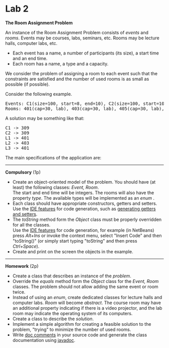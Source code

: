 <html>

<body>
<h1> Lab 2</h1>

<b>The Room Assignment Problem</b> <br/>

<p>
An instance of the Room Assignment Problem consists of <i>events</i> and <i>rooms</i>. Events may be courses, labs, seminars, etc. Rooms may be lecture halls, computer labs, etc.
<ul>
  <li> Each event has a name, a number of participants (its size), a start time and an end time.
  <li> Each room has a name, a type and a capacity.
</ul>
<p>
We consider the problem of assigning a room to each event such that the constraints are satisfied and the number of used rooms is as small as possible (if possible).

<p>Consider the following example. 
<br/>
<pre>
Events: C1(size=100, start=8, end=10), C2(size=100, start=10, end=12), L1(size=30, start=8, end=10), L2(size=30, start=8, end=10), L3(size=30, start=10, end=12), 
Rooms: 401(cap=30, lab), 403(cap=30, lab), 405(cap=30, lab), 309(cap=100, lecture hall)
</pre>

A solution may be something like that:

<pre>
C1 -> 309
C2 -> 309
L1 -> 401
L2 -> 403
L3 -> 401
</pre>

<p>
The main specifications of the application are:
<hr>
<p><b>Compulsory</b> (1p)
<ul>
<li>Create an object-oriented model of the problem. You should have (at least) the following classes: <i>Event, Room</i>. <br/>
The start and end time will be integers. The rooms will also have the property <i>type</i>. The available types will be implemented as an <i>enum </i>.

<li> Each class should have appropriate constructors, getters and setters. <br/>Use the <a href="https://netbeans.org/features/java/editor.html"> IDE features</a> for code generation,
such as <a href="https://blogs.oracle.com/roumen/netbeans-quick-tip-2-generating-getters-and-setters">generating getters and setters</a>.

<li> The <i>toString</i> method form the <i>Object</i> class must be properly overridden for all the classes. <br/>
Use the <a href="https://netbeans.org/features/java/editor.html"> IDE features</a> for code generation, for example (in NetBeans)  press <i>Alt+Ins</i> or invoke the context menu, 
select "Insert Code" and then "toString()" (or simply start typing "toString" and then press <i>Ctrl+Space</i>).

<li>Create and print on the screen the objects in the example.
</ul>

<hr>
<p><b>Homework</b> (2p)
<br/>
<ul>
<li>Create a class that describes an instance of the <i>problem</i>.
<li> Override the <i>equals</i> method form the <i>Object</i> class for the <i>Event, Room</i> classes.
The problem should not allow adding the same event or room twice.

<li>Instead of using an <i>enum</i>, create dedicated classes for lecture halls and computer labs. <i>Room</i> will become <i>abstract</i>.
The course room may have an additional property indicating if there is a video projector, and the lab room may indicate the operating system of its computers.
<!-- <li>Implement the method <i>getSources</i> in the <i>Problem</i> class, returning an array of all the sources. -->
<li>Create a class to describe the <i>solution</i>.

<li> Implement a simple algorithm for creating a feasible solution to the problem, "trying" to minimize the number of used rooms.

<li>Write <a href="http://www.oracle.com/technetwork/java/javase/tech/index-137868.html">doc comments</a> in your source code 
and generate the class documentation using <a href="https://docs.oracle.com/javase/9/javadoc/toc.htm">javadoc</a>.
</ul>


</body>
</html>
